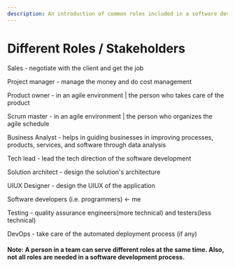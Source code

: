 ```yaml
---
description: An introduction of common roles included in a software development process
---
```


# Different Roles / Stakeholders

Sales - negotiate with the client and get the job

Project manager - manage the money and do cost management

Product owner - in an agile environment \| the person who takes care of the product

Scrum master - in an agile environment \| the person who organizes the agile schedule

Business Analyst - helps in guiding businesses in improving processes, products, services, and software through data analysis

Tech lead - lead the tech direction of the software development

Solution architect - design the solution's architecture

UIUX Designer - design the UIUX of the application

Software developers \(i.e. programmers\) &lt;- me

Testing - quality assurance engineers\(more technical\) and testers\(less technical\)

DevOps - take care of the automated deployment process \(if any\)



#### Note: A person in a team can serve different roles at the same time. Also, not all roles are needed in a software development process.





